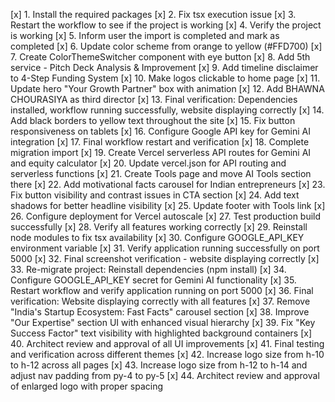 [x] 1. Install the required packages
[x] 2. Fix tsx execution issue
[x] 3. Restart the workflow to see if the project is working
[x] 4. Verify the project is working
[x] 5. Inform user the import is completed and mark as completed
[x] 6. Update color scheme from orange to yellow (#FFD700)
[x] 7. Create ColorThemeSwitcher component with eye button
[x] 8. Add 5th service - Pitch Deck Analysis & Improvement
[x] 9. Add timeline disclaimer to 4-Step Funding System
[x] 10. Make logos clickable to home page
[x] 11. Update hero "Your Growth Partner" box with animation
[x] 12. Add BHAWNA CHOURASIYA as third director
[x] 13. Final verification: Dependencies installed, workflow running successfully, website displaying correctly
[x] 14. Add black borders to yellow text throughout the site
[x] 15. Fix button responsiveness on tablets
[x] 16. Configure Google API key for Gemini AI integration
[x] 17. Final workflow restart and verification
[x] 18. Complete migration import
[x] 19. Create Vercel serverless API routes for Gemini AI and equity calculator
[x] 20. Update vercel.json for API routing and serverless functions
[x] 21. Create Tools page and move AI Tools section there
[x] 22. Add motivational facts carousel for Indian entrepreneurs
[x] 23. Fix button visibility and contrast issues in CTA section
[x] 24. Add text shadows for better headline visibility
[x] 25. Update footer with Tools link
[x] 26. Configure deployment for Vercel autoscale
[x] 27. Test production build successfully
[x] 28. Verify all features working correctly
[x] 29. Reinstall node modules to fix tsx availability
[x] 30. Configure GOOGLE_API_KEY environment variable
[x] 31. Verify application running successfully on port 5000
[x] 32. Final screenshot verification - website displaying correctly
[x] 33. Re-migrate project: Reinstall dependencies (npm install)
[x] 34. Configure GOOGLE_API_KEY secret for Gemini AI functionality
[x] 35. Restart workflow and verify application running on port 5000
[x] 36. Final verification: Website displaying correctly with all features
[x] 37. Remove "India's Startup Ecosystem: Fast Facts" carousel section
[x] 38. Improve "Our Expertise" section UI with enhanced visual hierarchy
[x] 39. Fix "Key Success Factor" text visibility with highlighted background containers
[x] 40. Architect review and approval of all UI improvements
[x] 41. Final testing and verification across different themes
[x] 42. Increase logo size from h-10 to h-12 across all pages
[x] 43. Increase logo size from h-12 to h-14 and adjust nav padding from py-4 to py-5
[x] 44. Architect review and approval of enlarged logo with proper spacing